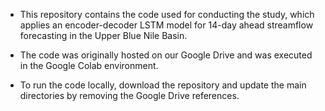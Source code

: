 * This repository contains the code used for conducting the study, which applies an encoder-decoder LSTM model for 14-day ahead streamflow forecasting in the Upper Blue Nile Basin.

* The code was originally hosted on our Google Drive and was executed in the Google Colab environment.

* To run the code locally, download the repository and update the main directories by removing the Google Drive references.
